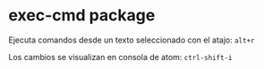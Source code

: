 # exec-cmd package

Ejecuta comandos desde un texto seleccionado con el atajo: `alt+r`

Los cambios se visualizan en consola de atom: `ctrl-shift-i`
